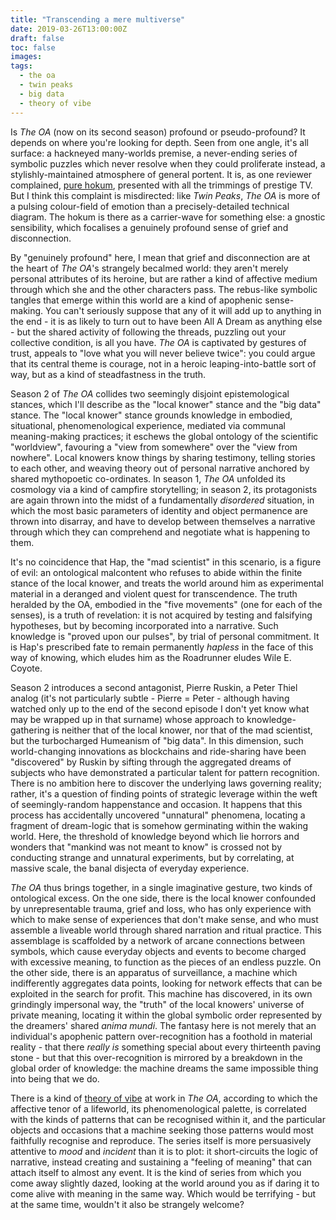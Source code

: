 ```yaml
---
title: "Transcending a mere multiverse"
date: 2019-03-26T13:00:00Z
draft: false
toc: false
images:
tags:
  - the oa
  - twin peaks
  - big data
  - theory of vibe
---
```

Is _The OA_ (now on its second season) profound or pseudo-profound? It depends on where you're looking for depth. Seen from one angle, it's all surface: a hackneyed many-worlds premise, a never-ending series of symbolic puzzles which never resolve when they could proliferate instead, a stylishly-maintained atmosphere of general portent. It is, as one reviewer complained, [pure hokum](https://www.theguardian.com/tv-and-radio/2019/mar/22/the-oa-season-two-review-netflix-brit-marling), presented with all the trimmings of prestige TV. But I think this complaint is misdirected: like _Twin Peaks_, _The OA_ is more of a pulsing colour-field of emotion than a precisely-detailed technical diagram. The hokum is there as a carrier-wave for something else: a gnostic sensibility, which focalises a genuinely profound sense of grief and disconnection.

By "genuinely profound" here, I mean that grief and disconnection are at the heart of _The OA_'s strangely becalmed world: they aren't merely personal attributes of its heroine, but are rather a kind of affective medium through which she and the other characters pass. The rebus-like symbolic tangles that emerge within this world are a kind of apophenic sense-making. You can't seriously suppose that any of it will add up to anything in the end - it is as likely to turn out to have been All A Dream as anything else - but the shared activity of following the threads, puzzling out your collective condition, is all you have. _The OA_ is captivated by gestures of trust, appeals to "love what you will never believe twice": you could argue that its central theme is courage, not in a heroic leaping-into-battle sort of way, but as a kind of steadfastness in the truth.

Season 2 of _The OA_ collides two seemingly disjoint epistemological stances, which I'll describe as the "local knower" stance and the "big data" stance. The "local knower" stance grounds knowledge in embodied, situational, phenomenological experience, mediated via communal meaning-making practices; it eschews the global ontology of the scientific "worldview", favouring a "view from somewhere" over the "view from nowhere". Local knowers know things by sharing testimony, telling stories to each other, and weaving theory out of personal narrative anchored by shared mythopoetic co-ordinates. In season 1, _The OA_ unfolded its cosmology via a kind of campfire storytelling; in season 2, its protagonists are again thrown into the midst of a fundamentally _disordered_ situation, in which the most basic parameters of identity and object permanence are thrown into disarray, and have to develop between themselves a narrative through which they can comprehend and negotiate what is happening to them.

It's no coincidence that Hap, the "mad scientist" in this scenario, is a figure of evil: an ontological malcontent who refuses to abide within the finite stance of the local knower, and treats the world around him as experimental material in a deranged and violent quest for transcendence. The truth heralded  by the OA, embodied in the "five movements" (one for each of the senses), is a truth of revelation: it is not acquired by testing and falsifying hypotheses, but by becoming incorporated into a narrative. Such knowledge is "proved upon our pulses", by trial of personal commitment. It is Hap's prescribed fate to remain permanently _hapless_ in the face of this way of knowing, which eludes him as the Roadrunner eludes Wile E. Coyote.

Season 2 introduces a second antagonist, Pierre Ruskin, a Peter Thiel analog (it's not particularly subtle - Pierre = Peter - although having watched only up to the end of the second episode I don't yet know what may be wrapped up in that surname) whose approach to knowledge-gathering is neither that of the local knower, nor that of the mad scientist, but the turbocharged Humeanism of "big data". In this dimension, such world-changing innovations as blockchains and ride-sharing have been "discovered" by Ruskin by sifting through the aggregated dreams of subjects who have demonstrated a particular talent for pattern recognition. There is no ambition here to discover the underlying laws governing reality; rather, it's a question of finding points of strategic leverage within the weft of seemingly-random happenstance and occasion. It happens that this process has accidentally uncovered "unnatural" phenomena, locating a fragment of dream-logic that is somehow germinating within the waking world. Here, the threshold of knowledge beyond which lie horrors and wonders that "mankind was not meant to know" is crossed not by conducting strange and unnatural experiments, but by correlating, at massive scale, the banal disjecta of everyday experience.

_The OA_ thus brings together, in a single imaginative gesture, two kinds of ontological excess. On the one side, there is the local knower confounded by unrepresentable trauma, grief and loss, who has only experience with which to make sense of experiences that don't make sense, and who must assemble a liveable world through shared narration and ritual practice. This assemblage is scaffolded by a network of arcane connections between symbols, which cause everyday objects and events to become charged with excessive meaning, to function as the pieces of an endless puzzle. On the other side, there is an apparatus of surveillance, a machine which indifferently aggregates data points, looking for network effects that can be exploited in the search for profit. This machine has discovered, in its own grindingly impersonal way, the "truth" of the local knowers' universe of private meaning, locating it within the global symbolic order represented by the dreamers' shared _anima mundi_. The fantasy here is not merely that an individual's apophenic pattern over-recognition has a foothold in material reality - that there _really is_ something special about every thirteenth paving stone - but that this over-recognition is mirrored by a breakdown in the global order of knowledge: the machine dreams the same impossible thing into being that we do.

There is a kind of [theory of vibe](https://medium.com/@nwk/theory-of-vibe-a-conversation-with-peli-grietzer-45633e65521b) at work in _The OA_, according to which the affective tenor of a lifeworld, its phenomenological palette, is correlated with the kinds of patterns that can be recognised within it, and the particular objects and occasions that a machine seeking those patterns would most faithfully recognise and reproduce. The series itself is more persuasively attentive to _mood_ and _incident_ than it is to plot: it short-circuits the logic of narrative, instead creating and sustaining a "feeling of meaning" that can attach itself to almost any event. It is the kind of series from which you come away slightly dazed, looking at the world around you as if daring it to come alive with meaning in the same way. Which would be terrifying - but at the same time, wouldn't it also be strangely welcome?
